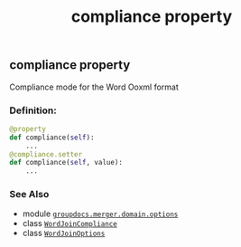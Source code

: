 ﻿---
title: compliance property
second_title: GroupDocs.Merger for Python via .NET API References
description: 
type: docs
url: /python-net/groupdocs.merger.domain.options/wordjoinoptions/compliance/
is_root: false
weight: 30
---

## compliance property


Compliance mode for the Word Ooxml format
### Definition:
```python
@property
def compliance(self):
    ...
@compliance.setter
def compliance(self, value):
    ...
```

### See Also
* module [`groupdocs.merger.domain.options`](../../)
* class [`WordJoinCompliance`](/merger/python-net/groupdocs.merger.domain.options/wordjoincompliance)
* class [`WordJoinOptions`](/merger/python-net/groupdocs.merger.domain.options/wordjoinoptions)
